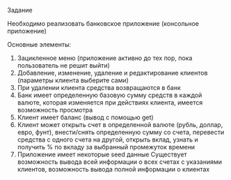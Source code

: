 Задание

Необходимо реализовать банковское приложение (консольное приложение)

Основные элементы:
1. Зацикленное меню (приложение активно до тех пор, пока пользователь не решит выйти)
2. Добавление, изменение, удаление и редактирование клиентов (параметры клиента выберите сами)
3. При удалении клиента средства возвращаются в банк
4. Банк имеет определенную базовую сумму средств в каждой валюте, которая изменяется при действиях клиента, имеется возможность просмотра
5. Клиент имеет баланс (вывод с помощью get)
6. Клиент может открыть счет в определенной валюте (рубль, доллар, евро, фунт), внести/снять определенную сумму со счета, перевести средства с одного счета на другой, открыть вклад, узнать и получить % по вкладу за выбранный промежуток времени
7. Приложение имеет некоторые seed данные
Существует возможность вывода всей информации о всех счетах с указаниями клиентов, возможность вывода полной информации о клиентах

